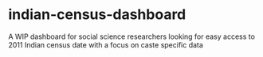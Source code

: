 # indian-census-dashboard
A WIP dashboard for social science researchers looking for easy access to 2011 Indian census date with a focus on caste specific data
